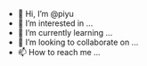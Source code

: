 - 👋 Hi, I’m @piyu
- 👀 I’m interested in ...
- 🌱 I’m currently learning ...
- 💞️ I’m looking to collaborate on ...
- 📫 How to reach me ...

<!---
860046piyu/860046piyu is a ✨ special ✨ repository because its `README.md` (this file) appears on your GitHub profile.
You can click the Preview link to take a look at your changes.
--->
